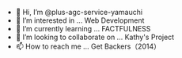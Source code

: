 - 👋 Hi, I’m @plus-agc-service-yamauchi
- 👀 I’m interested in ... Web Development
- 🌱 I’m currently learning ... FACTFULNESS
- 💞️ I’m looking to collaborate on ... Kathy's Project
- 📫 How to reach me ... Get Backers（2014）

<!---
plus-agc-service-yamauchi/plus-agc-service-yamauchi is a ✨ special ✨ repository because its `README.md` (this file) appears on your GitHub profile.
You can click the Preview link to take a look at your changes.
--->
